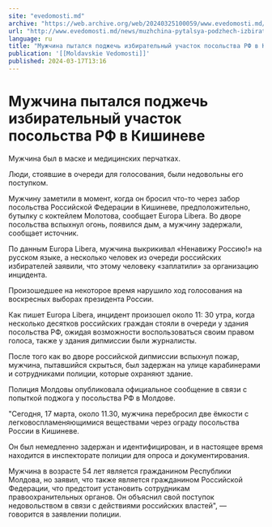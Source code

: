 ```yaml
---
site: "evedomosti.md"
archive: "https://web.archive.org/web/20240325100059/www.evedomosti.md/news/muzhchina-pytalsya-podzhech-izbiratelnyj-uchastok-posolstva"
url: "http://www.evedomosti.md/news/muzhchina-pytalsya-podzhech-izbiratelnyj-uchastok-posolstva"
language: ru
title: "Мужчина пытался поджечь избирательный участок посольства РФ в Кишиневе"
publication: '[[Moldavskie Vedomosti]]'
published: 2024-03-17T13:16
---
```


# Мужчина пытался поджечь избирательный участок посольства РФ в Кишиневе

Мужчина был в маске и медицинских перчатках.

Люди, стоявшие в очереди для голосования, были недовольны его поступком.

Мужчину заметили в момент, когда он бросил что-то через забор посольства Российской Федерации в Кишиневе, предположительно, бутылку с коктейлем Молотова, сообщает Europa Libera. Во дворе посольства вспыхнул огонь, появился дым, а мужчину задержали, сообщает источник.

По данным Europa Libera, мужчина выкрикивал «Ненавижу Россию!» на русском языке, а несколько человек из очереди российских избирателей заявили, что этому человеку «заплатили» за организацию инцидента.

Произошедшее на некоторое время нарушило ход голосования на воскресных выборах президента России.

Как пишет Europa Libera, инцидент произошел около 11: 30 утра, когда несколько десятков российских граждан стояли в очереди у здания посольства РФ, ожидая возможности воспользоваться своим правом голоса, также у здания дипмиссии были журналисты.

После того как во дворе российской дипмиссии вспыхнул пожар, мужчина, пытавшийся скрыться, был задержан на улице карабинерами и сотрудниками полиции, которые охраняют здание.

Полиция Молдовы опубликовала официальное сообщение в связи с попыткой поджога у посольства РФ в Молдове.

"Сегодня, 17 марта, около 11.30, мужчина перебросил две ёмкости с легковоспламеняющимися веществами через ограду посольства России в Кишиневе.

Он был немедленно задержан и идентифицирован, и в настоящее время находится в инспекторате полиции для опроса и документирования.

Мужчина в возрасте 54 лет является гражданином Республики Молдова, но заявил, что также является гражданином Российской Федерации, что предстоит установить сотрудникам правоохранительных органов. Он объяснил свой поступок недовольством в связи с действиями российских властей", — говорится в заявлении полиции.